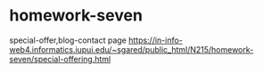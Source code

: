 # homework-seven
 special-offer,blog-contact page
https://in-info-web4.informatics.iupui.edu/~sgared/public_html/N215/homework-seven/special-offering.html
